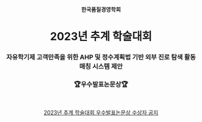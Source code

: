 <h4 align='center'> 한국품질경영학회 </h4>

<h1 align='center'> 2023년 추계 학술대회 </h1>

<h3 align='center'> 자유학기제 고객만족을 위한 AHP 및 정수계획법 기반 외부 진로 탐색 활동 매칭 시스템 제안 </h3>


<h3 align='center'> 🏆우수발표논문상🏆 </h3>
<br>
<div align='center'>

<a href="https://www.ksqm.org/bbs/?code=notice&mode=view&number=7141"> 2023년 추계 학술대회 우수발표논문상 수상자 공지</a>

</div>
